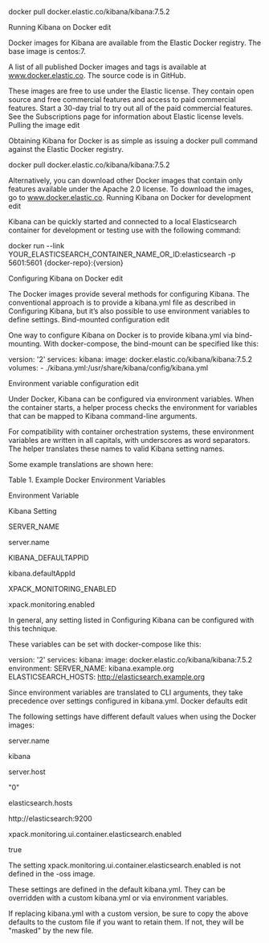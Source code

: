 

docker pull docker.elastic.co/kibana/kibana:7.5.2

Running Kibana on Docker
edit

Docker images for Kibana are available from the Elastic Docker registry. The base image is centos:7.

A list of all published Docker images and tags is available at www.docker.elastic.co. The source code is in GitHub.

These images are free to use under the Elastic license. They contain open source and free commercial features and access to paid commercial features. Start a 30-day trial to try out all of the paid commercial features. See the Subscriptions page for information about Elastic license levels.
Pulling the image
edit

Obtaining Kibana for Docker is as simple as issuing a docker pull command against the Elastic Docker registry.

docker pull docker.elastic.co/kibana/kibana:7.5.2

Alternatively, you can download other Docker images that contain only features available under the Apache 2.0 license. To download the images, go to www.docker.elastic.co.
Running Kibana on Docker for development
edit

Kibana can be quickly started and connected to a local Elasticsearch container for development or testing use with the following command:

docker run --link YOUR_ELASTICSEARCH_CONTAINER_NAME_OR_ID:elasticsearch -p 5601:5601 {docker-repo}:{version}

Configuring Kibana on Docker
edit

The Docker images provide several methods for configuring Kibana. The conventional approach is to provide a kibana.yml file as described in Configuring Kibana, but it’s also possible to use environment variables to define settings.
Bind-mounted configuration
edit

One way to configure Kibana on Docker is to provide kibana.yml via bind-mounting. With docker-compose, the bind-mount can be specified like this:

version: '2'
services:
  kibana:
    image: docker.elastic.co/kibana/kibana:7.5.2
    volumes:
      - ./kibana.yml:/usr/share/kibana/config/kibana.yml

Environment variable configuration
edit

Under Docker, Kibana can be configured via environment variables. When the container starts, a helper process checks the environment for variables that can be mapped to Kibana command-line arguments.

For compatibility with container orchestration systems, these environment variables are written in all capitals, with underscores as word separators. The helper translates these names to valid Kibana setting names.

Some example translations are shown here:

Table 1. Example Docker Environment Variables

Environment Variable
	

Kibana Setting

SERVER_NAME
	

server.name

KIBANA_DEFAULTAPPID
	

kibana.defaultAppId

XPACK_MONITORING_ENABLED
	

xpack.monitoring.enabled

In general, any setting listed in Configuring Kibana can be configured with this technique.

These variables can be set with docker-compose like this:

version: '2'
services:
  kibana:
    image: docker.elastic.co/kibana/kibana:7.5.2
    environment:
      SERVER_NAME: kibana.example.org
      ELASTICSEARCH_HOSTS: http://elasticsearch.example.org

Since environment variables are translated to CLI arguments, they take precedence over settings configured in kibana.yml.
Docker defaults
edit

The following settings have different default values when using the Docker images:

server.name
	

kibana

server.host
	

"0"

elasticsearch.hosts
	

http://elasticsearch:9200

xpack.monitoring.ui.container.elasticsearch.enabled
	

true

The setting xpack.monitoring.ui.container.elasticsearch.enabled is not defined in the -oss image.

These settings are defined in the default kibana.yml. They can be overridden with a custom kibana.yml or via environment variables.

If replacing kibana.yml with a custom version, be sure to copy the above defaults to the custom file if you want to retain them. If not, they will be "masked" by the new file.
